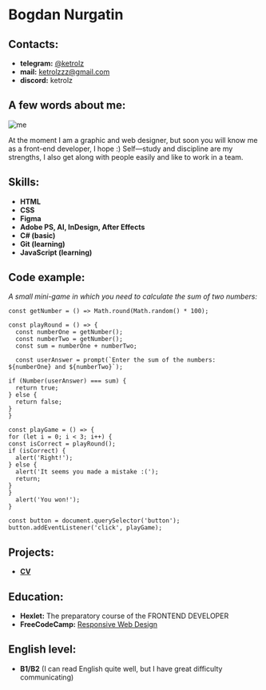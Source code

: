 # Bogdan Nurgatin #
## Contacts: ##
* **telegram:** [@ketrolz](https://t.me/ketrolz)
* **mail:** ketrolzzz@gmail.com
* **discord:** ketrolz

## A few words about me: ##

![me](/rsschool-cv/IMG_0759_3.jpg)

At the moment I am a graphic and web designer, but soon you will know me as a front-end developer, I hope :) Self—study and discipline are my strengths, I also get along with people easily and like to work in a team.

## Skills: ##

* **HTML**
* **CSS**
* **Figma**
* **Adobe PS, AI, InDesign, After Effects**
* **C# (basic)**
* **Git (learning)**
* **JavaScript (learning)**

## Code example: ##
*А small mini-game in which you need to calculate the sum of two numbers:*
```
const getNumber = () => Math.round(Math.random() * 100);

const playRound = () => {
  const numberOne = getNumber();
  const numberTwo = getNumber();
  const sum = numberOne + numberTwo;

  const userAnswer = prompt(`Enter the sum of the numbers: ${numberOne} and ${numberTwo}`);

if (Number(userAnswer) === sum) {
  return true;
} else {
  return false;
}
}
  
const playGame = () => {
for (let i = 0; i < 3; i++) {
const isCorrect = playRound();
if (isCorrect) {
  alert('Right!');
} else {
  alert('It seems you made a mistake :(');
  return;
}
}
  alert('You won!');
}

const button = document.querySelector('button');
button.addEventListener('click', playGame);
```

## Projects: ##
* **[CV](https://ketrololz.github.io/rsschool-cv/cv)**

## Education: ##

* **Hexlet:** The preparatory course of the FRONTEND DEVELOPER
* **FreeCodeCamp:** [Responsive Web Design](https://www.freecodecamp.org/certification/fcc8e58e9dd-edd4-4172-aa3e-9d986a35b0cd/responsive-web-design)

## English level: ##
* **B1/B2** (I can read English quite well, but I have great difficulty communicating)